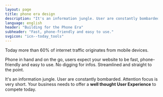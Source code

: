 ```yaml
---
layout: page
title: phone era design
description: "It's an information jungle. User are constantly bombarded and their attention focus is very short. Your business needs to offer a well thought USER EXPERIENCE to compete today."
language: english
header: "Building for the Phone Era"
subheader: "Fast, phone-friendly and easy to use."
svgicon: "icn--today_tools"
---
```

Today more than 60% of internet traffic originates from mobile devices.

Phone in hand and on the go, users expect your website to be fast, phone-friendly and easy to use. No digging for infos. Streamlined and straight to the point.

It's an information jungle. User are constantly bombarded. Attention focus is very short. Your business needs to offer a **well thought User Experience** to compete today.

